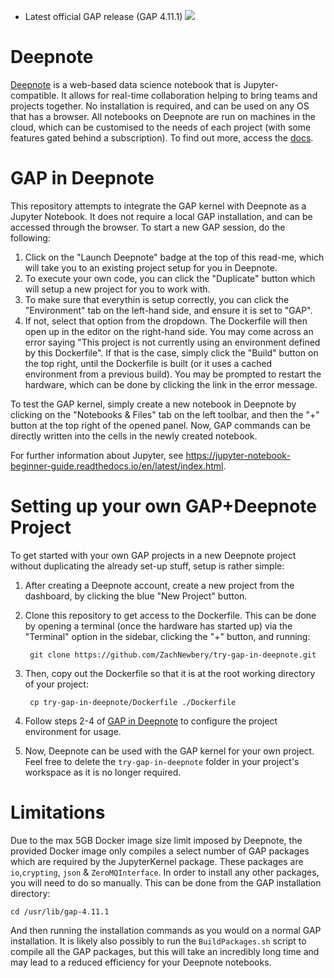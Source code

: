 - Latest official GAP release (GAP 4.11.1) [<img src="https://deepnote.com/buttons/launch-in-deepnote-white-small.svg">](https://deepnote.com/project/GAP-Kernel-6I_gbA2oTJeS-h3UCNbvRQ)

# Deepnote
[Deepnote](https://deepnote.com/) is a web-based data science notebook that is Jupyter-compatible. It allows for real-time collaboration helping to bring teams and projects together. No installation is required, and can be used on any OS that has a browser. All notebooks on Deepnote are run on machines in the cloud, which can be customised to the needs of each project (with some features gated behind a subscription). To find out more, access the [docs](https://docs.deepnote.com).

# GAP in Deepnote
This repository attempts to integrate the GAP kernel with Deepnote as a Jupyter Notebook. It does not require a local GAP installation, and can be accessed through the browser. To start a new GAP session, do the following:
1. Click on the "Launch Deepnote" badge at the top of this read-me, which will take you to an existing project setup for you in Deepnote.
2. To execute your own code, you can click the "Duplicate" button which will setup a new project for you to work with.
3. To make sure that everythin is setup correctly, you can click the "Environment" tab on the left-hand side, and ensure it is set to "GAP".
4. If not, select that option from the dropdown. The Dockerfile will then open up in the editor on the right-hand side. You may come across an error saying "This project is not currently using an environment defined by this Dockerfile". If that is the case, simply click the "Build" button on the top right, until the Dockerfile is built (or it uses a cached environment from a previous build). You may be prompted to restart the hardware, which can be done by clicking the link in the error message.

To test the GAP kernel, simply create a new notebook in Deepnote by clicking on the "Notebooks & Files" tab on the left toolbar, and then the "+" button at the top right of the opened panel. Now, GAP commands can be directly written into the cells in the newly created notebook.

For further information about Jupyter, see https://jupyter-notebook-beginner-guide.readthedocs.io/en/latest/index.html.

# Setting up your own GAP+Deepnote Project
To get started with your own GAP projects in a new Deepnote project without duplicating the already set-up stuff, setup is rather simple:
1. After creating a Deepnote account, create a new project from the dashboard, by clicking the blue "New Project" button.
2. Clone this repository to get access to the Dockerfile. This can be done by opening a terminal (once the hardware has started up) via the "Terminal" option in the sidebar, clicking the "+" button, and running:

        git clone https://github.com/ZachNewbery/try-gap-in-deepnote.git

3. Then, copy out the Dockerfile so that it is at the root working directory of your project:

        cp try-gap-in-deepnote/Dockerfile ./Dockerfile
      
4. Follow steps 2-4 of [GAP in Deepnote](#gap-in-deepnote) to configure the project environment for usage.
5. Now, Deepnote can be used with the GAP kernel for your own project. Feel free to delete the `try-gap-in-deepnote` folder in your project's workspace as it is no longer required.

# Limitations
Due to the max 5GB Docker image size limit imposed by Deepnote, the provided Docker image only compiles a select number of GAP packages which are required by the JupyterKernel package. These packages are `io`,`crypting`, `json` & `ZeroMQInterface`. In order to install any other packages, you will need to do so manually. This can be done from the GAP installation directory:

    cd /usr/lib/gap-4.11.1
    
And then running the installation commands as you would on a normal GAP installation. It is likely also possibly to run the `BuildPackages.sh` script to compile all the GAP packages, but this will take an incredibly long time and may lead to a reduced efficiency for your Deepnote notebooks.

